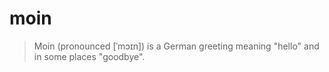# moin
>Moin (pronounced [ˈmɔɪn]) is a German greeting meaning "hello" and in some places "goodbye".
